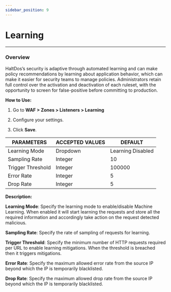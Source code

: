 ```yaml
---
sidebar_position: 9
---
```

# Learning

---

### Overview

HaltDos’s security is adaptive through automated learning and can make policy recommendations by learning about application behavior, which can make it easier for security teams to manage policies. Administrators retain full control over the activation and deactivation of each ruleset, with the opportunity to screen for false-positive before committing to production.

**How to Use:**

1.    Go to **WAF > Zones > Listeners > Learning**

2.    Configure your settings. 

3.    Click **Save**. 

| PARAMETERS          | ACCEPTED VALUES | DEFAULT           |
|---------------------|-----------------|-------------------|
| Learning Mode       | Dropdown        | Learning Disabled |
| Sampling Rate       | Integer         | 10                |
| Trigger Threshold   | Integer         | 100000            |
| Error Rate          | Integer         | 5                 |
| Drop Rate           | Integer         | 5                 |


**Description:**

**Learning Mode**: Specify the learning mode to enable/disable Machine Learning. When enabled it will start learning the requests and store all the required information and accordingly take action on the request detected malicious.

**Sampling Rate**: Specify the rate of sampling of requests for learning.

**Trigger Threshold**: Specify the minimum number of HTTP requests required per URL to enable learning mitigations. When the threshold is breached then it triggers mitigations.

**Error Rate**: Specify the maximum allowed error rate from the source IP beyond which the IP is temporarily blacklisted.

**Drop Rate**: Specify the maximum allowed drop rate from the source IP beyond which the IP is temporarily blacklisted.